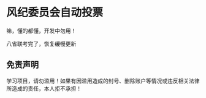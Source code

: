 # 风纪委员会自动投票

嘛，懂的都懂，开发中勿用！

八省联考完了，恢复~~缓慢~~更新

## 免责声明

学习项目，请勿滥用！如果有因滥用造成的封号、删除账户等情况或违反相关法律所造成的责任，本人拒不承担！
